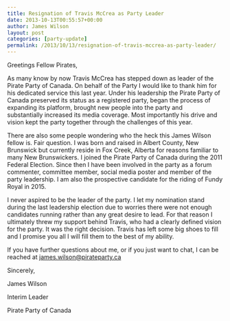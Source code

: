 ```yaml
---
title: Resignation of Travis McCrea as Party Leader
date: 2013-10-13T00:55:57+00:00
author: James Wilson
layout: post
categories: [party-update]
permalink: /2013/10/13/resignation-of-travis-mccrea-as-party-leader/
---
```

Greetings Fellow Pirates,

As many know by now Travis McCrea has stepped down as leader of the Pirate Party of Canada. On behalf of the Party I would like to thank him for his dedicated service this last year. Under his leadership the Pirate Party of Canada preserved its status as a registered party, began the process of expanding its platform, brought new people into the party and substantially increased its media coverage. Most importantly his drive and vision kept the party together through the challenges of this year.

There are also some people wondering who the heck this James Wilson fellow is. Fair question. I was born and raised in Albert County, New Brunswick but currently reside in Fox Creek, Alberta for reasons familiar to many New Brunswickers. I joined the Pirate Party of Canada during the 2011 Federal Election. Since then I have been involved in the party as a forum commenter, committee member, social media poster and member of the party leadership. I am also the prospective candidate for the riding of Fundy Royal in 2015.

I never aspired to be the leader of the party. I let my nomination stand during the last leadership election due to worries there were not enough candidates running rather than any great desire to lead. For that reason I ultimately threw my support behind Travis, who had a clearly defined vision for the party. It was the right decision. Travis has left some big shoes to fill and I promise you all I will fill them to the best of my ability.

If you have further questions about me, or if you just want to chat, I can be reached at <james.wilson@pirateparty.ca>

Sincerely,

James Wilson

Interim Leader

Pirate Party of Canada